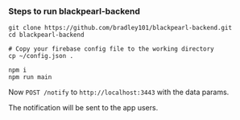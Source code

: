 ### Steps to run blackpearl-backend
```
git clone https://github.com/bradley101/blackpearl-backend.git
cd blackpearl-backend

# Copy your firebase config file to the working directory
cp ~/config.json .

npm i
npm run main
```

Now `POST /notify` to `http://localhost:3443` with the data params.

The notification will be sent to the app users.

